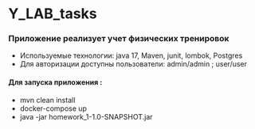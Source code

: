 # Y_LAB_tasks

### Приложение реализует учет физических тренировок
* Используемые технологии: java 17, Maven, junit, lombok, Postgres
* Для авторизации доступны пользователи: admin/admin ; user/user


#### Для запуска приложения :
* mvn clean install
* docker-compose up
* java -jar homework_1-1.0-SNAPSHOT.jar